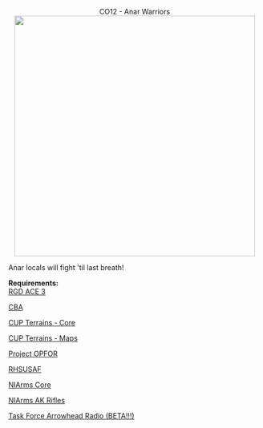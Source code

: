 
<p align="center">
    CO12 - Anar Warriors<br/>
    <img src="https://i.imgur.com/L2bmV36.jpg" width="480">
</p>

Anar locals will fight 'til last breath!<br/>

**Requirements:**<br/>
<a href="http://steamcommunity.com/workshop/filedetails/?id=1118302100">RGD ACE 3</a>	

<a href="http://steamcommunity.com/workshop/filedetails/?id=4508149">CBA</a>

<a href="http://steamcommunity.com/workshop/filedetails/?id=583496184">CUP Terrains - Core</a>

<a href="http://steamcommunity.com/workshop/filedetails/?id=583544987">CUP Terrains - Maps</a>

<a href="http://steamcommunity.com/workshop/filedetails/?id=1117945097">Project OPFOR</a>

<a href="http://steamcommunity.com/workshop/filedetails/?id=843577117">RHSUSAF</a>

<a href="http://steamcommunity.com/workshop/filedetails/?id=1117945097">NIArms Core</a>

<a href="http://steamcommunity.com/workshop/filedetails/?id=667352839">NIArms AK Rifles</a>

<a href="http://steamcommunity.com/workshop/filedetails/?id=894678801">Task Force Arrowhead Radio (BETA!!!)</a>
